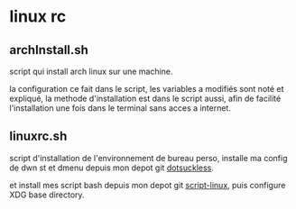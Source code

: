 # linux rc

## archInstall.sh

script qui install arch linux sur une machine.

la configuration ce fait dans le script, les variables a modifiés sont noté et expliqué,
la methode d'installation est dans le script aussi, afin de facilité l'installation une fois dans le terminal sans acces a internet.

## linuxrc.sh

script d'installation de l'environnement de bureau perso, installe ma config de dwn st et dmenu depuis mon depot git [dotsuckless](https://github.com/CaptainBoulbi/dotsuckless.git).

et install mes script bash depuis mon depot git [script-linux](https://github.com/CaptainBoulbi/script-linux.git), puis configure XDG base directory.
